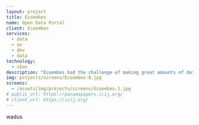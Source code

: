 ```yaml
---
layout: project
title: Ecoembes
name: Open Data Portal
client: Ecoembes
services:
  - data
  - ux
  - dev
  - data
technology:
  - ckan
description: "Ecoembes had the challenge of making great amounts of data accessible and usable by both employees and external collaborators. Current attempts with traditional intranet software make data browsing a poor experience. We helped them to make their data publishing agile and data consumption a good experience. We customized, implemented and integrated the open source data portal CKAN with their systems."
img: projects/screens/Ecoembes-0.jpg
screens:
  - /assets/img/projects/screens/Ecoembes-1.jpg
# public_url: https://panamapapers.icij.org/
# client_url: https://icij.org/
---
```


wadus
